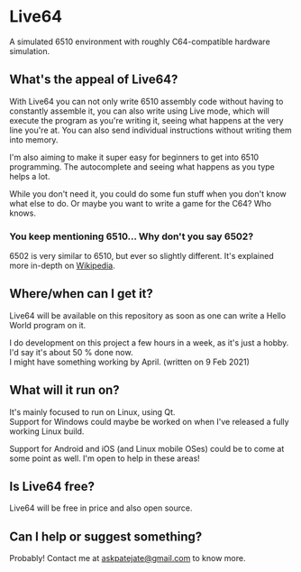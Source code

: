 # Live64
A simulated 6510 environment with roughly C64-compatible hardware simulation.

## What's the appeal of Live64?
With Live64 you can not only write 6510 assembly code without having to constantly assemble it, you can also write using Live mode, which will execute the program as you're writing it, seeing what happens at the very line you're at. You can also send individual instructions without writing them into memory.

I'm also aiming to make it super easy for beginners to get into 6510 programming. The autocomplete and seeing what happens as you type helps a lot.

While you don't need it, you could do some fun stuff when you don't know what else to do. Or maybe you want to write a game for the C64? Who knows.

### You keep mentioning 6510... Why don't you say 6502?
6502 is very similar to 6510, but ever so slightly different. It's explained more in-depth on [Wikipedia](https://en.wikipedia.org/wiki/MOS_Technology_6510). 

## Where/when can I get it?
Live64 will be available on this repository as soon as one can write a Hello World program on it.  

I do development on this project a few hours in a week, as it's just a hobby. I'd say it's about 50 % done now.  
I might have something working by April. (written on 9 Feb 2021)
## What will it run on?
It's mainly focused to run on Linux, using Qt.  
Support for Windows could maybe be worked on when I've released a fully working Linux build.

Support for Android and iOS (and Linux mobile OSes) could be to come at some point as well. I'm open to help in these areas!

## Is Live64 free?
Live64 will be free in price and also open source.

## Can I help or suggest something?
Probably! Contact me at askpatejate@gmail.com to know more.
